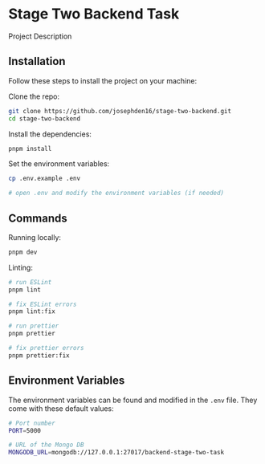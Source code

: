 # Stage Two Backend Task

Project Description

## Installation

Follow these steps to install the project on your machine:

Clone the repo:

```bash
git clone https://github.com/josephden16/stage-two-backend.git
cd stage-two-backend
```

Install the dependencies:

```bash
pnpm install
```

Set the environment variables:

```bash
cp .env.example .env

# open .env and modify the environment variables (if needed)
```

## Commands

Running locally:

```bash
pnpm dev
```

Linting:

```bash
# run ESLint
pnpm lint

# fix ESLint errors
pnpm lint:fix

# run prettier
pnpm prettier

# fix prettier errors
pnpm prettier:fix
```

## Environment Variables

The environment variables can be found and modified in the `.env` file. They come with these default values:

```bash
# Port number
PORT=5000

# URL of the Mongo DB
MONGODB_URL=mongodb://127.0.0.1:27017/backend-stage-two-task

```

<!-- ## API Documentation

To view the list of available APIs and their specifications, run the server and go to `http://localhost:3000/v1/docs` in your browser. This documentation page is automatically generated using the [swagger](https://swagger.io/) definitions written as comments in the route files. -->

<!-- ### API Endpoints

List of available routes:

**Auth routes**:\
`POST /v1/auth/register` - register\
`POST /v1/auth/login` - login\
`POST /v1/auth/refresh-tokens` - refresh auth tokens\
`POST /v1/auth/forgot-password` - send reset password email\
`POST /v1/auth/reset-password` - reset password\
`POST /v1/auth/send-verification-email` - send verification email\
`POST /v1/auth/verify-email` - verify email

**User routes**:\
`POST /v1/users` - create a user\
`GET /v1/users` - get all users\
`GET /v1/users/:userId` - get user\
`PATCH /v1/users/:userId` - update user\
`DELETE /v1/users/:userId` - delete user -->
